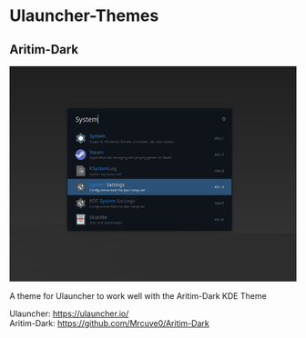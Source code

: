 # Ulauncher-Themes
## Aritim-Dark

![Aritim-Dark](Images/uLauncher-Aritim-Dark.png)

A theme for Ulauncher to work well with the Aritim-Dark KDE Theme 

Ulauncher: https://ulauncher.io/  
Aritim-Dark: https://github.com/Mrcuve0/Aritim-Dark  

